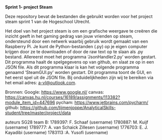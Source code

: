 <t><b>Sprint 1- project Steam</t></b>


Deze repository bevat de bestanden die gebruikt worden voor het project steam sprint 1 van de Hogeschool Utrecht. 

Het doel van het project steam is om een grafische weergave te creëren die inzicht geeft in het gaming gedrag van jouw vrienden op steam, ondersteund door een netwerk waarbij 	gebruik wordt gemaakt van een Raspberry Pi.
Je kunt de Python-bestanden (.py) op je eigen computer krijgen door ze te downloaden of door de raw text op te slaan als .py bestand. 
Allereerst moet het programma ‘JsonHandler2.py’ worden gestart. 
Dit programma haalt de spelgegevens op van github, en slaat ze op in een JSON file. Als dit programma klaar is kan het volgende programma genaamd ‘SteamGUI.py’ worden gestart. Dit programma toont de GUI, en het eerst spel uit de JSON file.
Bij onduidelijkheden zijn wij te bereiken via het email adres: a-vl@outlook.com.
 
Bronnen:
Google: https://www.google.nl/ 
canvas: https://canvas.hu.nl/courses/16189/assignments/113382?module_item_id=447696
pycham: https://www.jetbrains.com/pycharm/
github: https://github.com/tijmenjoppe/AnalyticalSkills-student/tree/master/project/data
 
auteurs SG28 team B:
1789397: F. Schaaf (username)
1780887: M. Kuijf (username)
1789777: A. van Schaick Zillesen (username)
1776703: E. J. Kayadibi (username)
1783113 :A. Yusofi (username)
